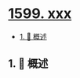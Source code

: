 # [1599. xxx](https://github.com/Tdahuyou/TNotes.leetcode/tree/main/notes/1599.%20xxx)

<!-- region:toc -->

- [1. 📝 概述](#1--概述)

<!-- endregion:toc -->

## 1. 📝 概述
